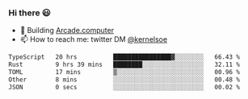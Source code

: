 ### Hi there 😃

- 🔨 Building [Arcade.computer](https://arcade.computer)
- 📫 How to reach me: twitter DM [@kernelsoe](https://twitter.com/kernelsoe)

<!--START_SECTION:waka-->

```txt
TypeScript   20 hrs          ████████████████▓░░░░░░░░   66.43 %
Rust         9 hrs 39 mins   ████████░░░░░░░░░░░░░░░░░   32.11 %
TOML         17 mins         ▒░░░░░░░░░░░░░░░░░░░░░░░░   00.96 %
Other        8 mins          ░░░░░░░░░░░░░░░░░░░░░░░░░   00.48 %
JSON         0 secs          ░░░░░░░░░░░░░░░░░░░░░░░░░   00.02 %
```

<!--END_SECTION:waka-->
